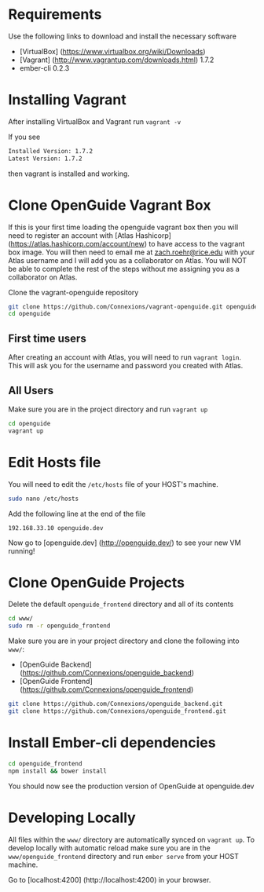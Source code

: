 # Requirements
Use the following links to download and install the necessary software
* [VirtualBox] (https://www.virtualbox.org/wiki/Downloads)
* [Vagrant] (http://www.vagrantup.com/downloads.html) 1.7.2
* ember-cli 0.2.3

# Installing Vagrant
After installing VirtualBox and Vagrant run ``vagrant -v``

If you see

```sh
Installed Version: 1.7.2
Latest Version: 1.7.2
```

then vagrant is installed and working.

# Clone OpenGuide Vagrant Box
If this is your first time loading the openguide vagrant box then you will need to register an account with [Atlas Hashicorp] (https://atlas.hashicorp.com/account/new) to have access to the vagrant box image. You will then need to email me at zach.roehr@rice.edu with your Atlas username and I will add you as a collaborator on Atlas. You will NOT be able to complete the rest of the steps without me assigning you as a collaborator on Atlas.

Clone the vagrant-openguide repository
```sh
git clone https://github.com/Connexions/vagrant-openguide.git openguide
cd openguide
```
## First time users
After creating an account with Atlas, you will need to run ``vagrant login``.
This will ask you for the username and password you created with Atlas.

## All Users
Make sure you are in the project directory and run ``vagrant up``
```sh
cd openguide
vagrant up
```
# Edit Hosts file
You will need to edit the ``/etc/hosts`` file of your HOST's machine.
```sh
sudo nano /etc/hosts
```
Add the following line at the end of the file
```
192.168.33.10 openguide.dev
```
Now go to [openguide.dev] (http://openguide.dev/) to see your new VM running!

# Clone OpenGuide Projects
Delete the default ``openguide_frontend`` directory and all of its contents
```sh
cd www/
sudo rm -r openguide_frontend
```

Make sure you are in your project directory and clone the following into ``www/``:
* [OpenGuide Backend] (https://github.com/Connexions/openguide_backend)
* [OpenGuide Frontend] (https://github.com/Connexions/openguide_frontend)

```sh
git clone https://github.com/Connexions/openguide_backend.git
git clone https://github.com/Connexions/openguide_frontend.git
```

# Install Ember-cli dependencies
```sh
cd openguide_frontend
npm install && bower install
```
You should now see the production version of OpenGuide at openguide.dev

# Developing Locally
All files within the ``www/`` directory are automatically synced on ``vagrant up``.
To develop locally with automatic reload make sure you are in the ``www/openguide_frontend`` directory and run ``ember serve`` from your HOST machine.

Go to [localhost:4200] (http://localhost:4200) in your browser.
